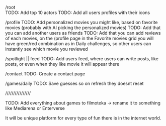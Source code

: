 /root  
TODO: Add top 10 actors
TODO: Add all users profiles with their icons

/profile
TODO: Add personalized movies you might like, based on favorite movies (probably with AI picking the personalized movies)
TODO: Add that you can add another users as friends
TODO: Add that you can add reviews of each movies, on the /profile page in the Favorite movies grid you will have green/red combination as in Daily challenges, so other users can instantly see which movie you reviewed

/spotlight || feed
TODO: Add users feed, where users can write posts, like posts, or even when they like movie it will appear there

/contact
TODO: Create a contact page

/games/daily
TODO: Save guesses so on refresh they doesnt reset

////////////////

TODO: Add everything about games to filmoteka -> rename it to something like Mediarena or Enterverse

It will be unique platform for every type of fun there is in the internet world.
